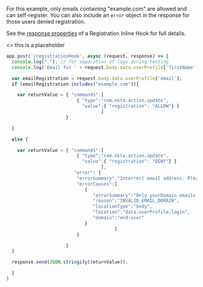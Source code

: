 For this example, only emails containing "example.com" are allowed and can self-register. You can also include an `error` object in the response for those users denied registration.

See the [response properties](/docs/reference/registration-hook/#objects-in-the-response-from-okta) of a Registration Inline Hook for full details.

<> this is a placeholder


```javascript
app.post('/registrationHook', async (request, response) => {
  console.log(" "); // for separation of logs during testing
  console.log('Email for ' + request.body.data.userProfile['firstName'] + " " + request.body.data.userProfile['lastName'] + " " + request.body.data.userProfile['email']);

  var emailRegistration = request.body.data.userProfile['email'];
  if (emailRegistration.includes("example.com")){

    var returnValue = { "commands":[
                          { "type":"com.okta.action.update",
                            "value":{ "registration": "ALLOW"} }
                                   ]
                      }

  }

  else {

    var returnValue = { "commands":[
                          { "type":"com.okta.action.update",
                            "value":{ "registration": "DENY"} }
                                   ],
                         "error": {
                          "errorSummary":"Incorrect email address. Please contact your admin.",
                          "errorCauses":[
                             {
                                "errorSummary":"Only yourDomain emails can register.",
                                "reason":"INVALID_EMAIL_DOMAIN",
                                "locationType":"body",
                                "location":"data.userProfile.login",
                                "domain":"end-user"
                             }
                                        ]
                          }

                      }
  }

  response.send(JSON.stringify(returnValue));

  }
)

```


